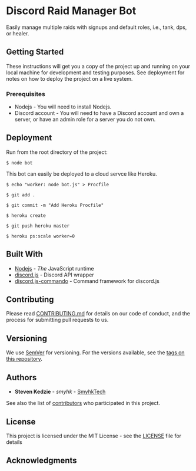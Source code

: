 # Discord Raid Manager Bot

Easily manage multiple raids with signups and default roles, i.e., tank, dps, or healer.

## Getting Started

These instructions will get you a copy of the project up and running on your local machine for development and testing purposes. See deployment for notes on how to deploy the project on a live system.

### Prerequisites

* Nodejs - You will need to install Nodejs.
* Discord account - You will need to have a Discord account and own a server, or have an admin role for a server you do not own.

## Deployment

Run from the root directory of the project:
```
$ node bot
```

This bot can easily be deployed to a cloud servce like Heroku.
```
$ echo "worker: node bot.js" > Procfile
```
```
$ git add .
```
```
$ git commit -m "Add Heroku Procfile"
```
```
$ heroku create
```
```
$ git push heroku master
```
```
$ heroku ps:scale worker=0
```

## Built With

* [Nodejs](https://nodejs.org/en/docs/) - *The* JavaScript runtime
* [discord.js](https://discord.js.org/#/docs/main/stable/general/welcome) - Discord API wrapper
* [discord.js-commando](https://discord.js.org/#/docs/commando/master/general/welcome) - Command framework for discord.js

## Contributing

Please read [CONTRIBUTING.md](https://gist.github.com/) for details on our code of conduct, and the process for submitting pull requests to us.

## Versioning

We use [SemVer](http://semver.org/) for versioning. For the versions available, see the [tags on this repository](https://github.com/smyhk/discord-raidman/tags). 

## Authors

* **Steven Kedzie** - *smyhk* - [SmyhkTech](https://github.com/smyhk)

See also the list of [contributors](https://github.com/smyhk/discord-raidman/contributors) who participated in this project.

## License

This project is licensed under the MIT License - see the [LICENSE](LICENSE) file for details

## Acknowledgments

